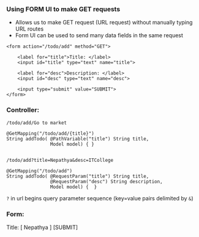 ### Using FORM UI to make GET requests

-  Allows us to make GET request (URL request) without manually typing
    URL routes
-  Form UI can be used to send many data fields in the same request


```
<form action="/todo/add" method="GET">
    
    <label for="title">Title: </label>
    <input id="title" type="text" name="title">
    
    <label for="desc">Description: </label>
    <input id="desc" type="text" name="desc">
    
    <input type="submit" value="SUBMIT">
</form>
```

### Controller: 

```
/todo/add/Go to market     

@GetMapping("/todo/add/{title}")
String addTodo( @PathVariable("title") String title,
                Model model) { }

                                
/todo/add?title=Nepathya&desc=ITCollege        

@GetMapping("/todo/add")
String addTodo( @RequestParam("title") String title, 
                @RequestParam("desc") String description, 
                Model model) {  }

```
`?` in url begins query parameter sequence (key=value pairs delimited by `&`)

### Form: 
Title: [  Nepathya              ] [SUBMIT]
